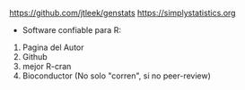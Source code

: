 
https://github.com/jtleek/genstats
https://simplystatistics.org

* Software confiable para R:  
1. Pagina del Autor
2. Github
3. mejor R-cran
4. Bioconductor (No solo "corren", si no peer-review)
